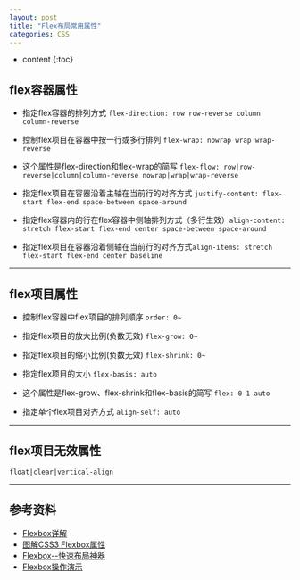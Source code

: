 ```yaml
---
layout: post
title: "Flex布局常用属性"
categories: CSS
---
```


* content
{:toc}

## flex容器属性

* 指定flex容器的排列方式 `flex-direction: row row-reverse column column-reverse`

* 控制flex项目在容器中按一行或多行排列 `flex-wrap: nowrap wrap wrap-reverse`

* 这个属性是flex-direction和flex-wrap的简写 `flex-flow: row|row-reverse|column|column-reverse nowrap|wrap|wrap-reverse`

* 指定flex项目在容器沿着主轴在当前行的对齐方式 `justify-content: flex-start flex-end space-between space-around`

* 指定flex容器内的行在flex容器中侧轴排列方式（多行生效）`align-content: stretch flex-start flex-end center space-between space-around`

* 指定flex项目在容器沿着侧轴在当前行的对齐方式`align-items: stretch flex-start flex-end center baseline`

---

## flex项目属性

* 控制flex容器中flex项目的排列顺序 `order: 0~`

* 指定flex项目的放大比例(负数无效) `flex-grow: 0~`

* 指定flex项目的缩小比例(负数无效) `flex-shrink: 0~`

* 指定flex项目的大小 `flex-basis: auto` 

* 这个属性是flex-grow、flex-shrink和flex-basis的简写 `flex: 0 1 auto`

* 指定单个flex项目对齐方式 `align-self: auto`

---

## flex项目无效属性

`float|clear|vertical-align`

---

## 参考资料

* [Flexbox详解](https://segmentfault.com/a/1190000002910324)
* [图解CSS3 Flexbox属性](http://www.w3cplus.com/css3/a-visual-guide-to-css3-flexbox-properties.html)
* [Flexbox--快速布局神器](http://www.w3cplus.com/css3/flexbox-basics.html)
* [Flexbox操作演示](https://demos.scotch.io/visual-guide-to-css3-flexbox-flexbox-playground/demos/)















